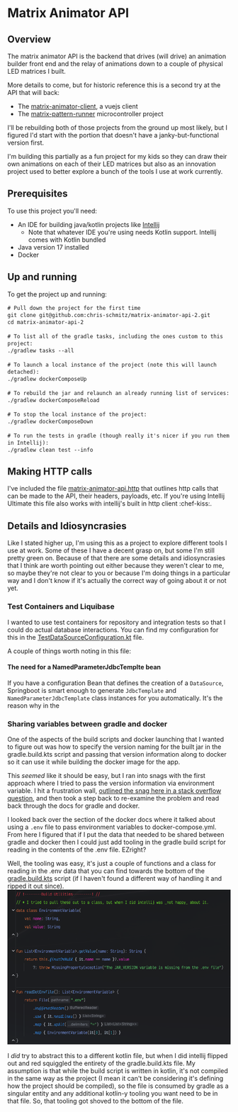 # Matrix Animator API

## Overview

The matrix animator API is the backend that drives (will drive) an animation builder front end and the relay of
animations down to a couple of physical LED matrices I built.

More details to come, but for historic reference this is a second try at the API that will back:

- The [matrix-animator-client](https://github.com/chris-schmitz/matrix-animator-client), a vuejs client
- The [matrix-pattern-runner](https://github.com/chris-schmitz/matrix-pattern-runner) microcontroller project

I'll be rebuilding both of those projects from the ground up most likely, but I figured I'd start with the portion that
doesn't have a janky-but-functional version first.

I'm building this partially as a fun project for my kids so they can draw their own animations on each of their LED
matrices but also as an innovation project used to better explore a bunch of the tools I use at work currently.

## Prerequisites

To use this project you'll need:

- An IDE for building java/kotlin projects like [Intellij](https://www.jetbrains.com/idea/download/?section=mac)
    - Note that whatever IDE you're using needs Kotlin support. Intellij comes with Kotlin bundled
- Java version 17 installed
- Docker

## Up and running

To get the project up and running:

```shell
# Pull down the project for the first time
git clone git@github.com:chris-schmitz/matrix-animator-api-2.git
cd matrix-animator-api-2

# To list all of the gradle tasks, including the ones custom to this project:
./gradlew tasks --all

# To launch a local instance of the project (note this will launch detached):
./gradlew dockerComposeUp

# To rebuild the jar and relaunch an already running list of services:
./gradlew dockerComposeReload

# To stop the local instance of the project:
./gradlew dockerComposeDown

# To run the tests in gradle (though really it's nicer if you run them in Intellij):
./gradlew clean test --info 
```

## Making HTTP calls

I've included the
file [matrix-animator-api.http](https://github.com/chris-schmitz/matrix-animator-api-2/blob/main/matrix-animator-api.http)
that outlines http calls that can be made to the API, their headers, payloads, etc. If you're using Intellij Ultimate
this file also works with intellij's built in http client :chef-kiss:.

## Details and Idiosyncrasies

Like I stated higher up, I'm using this as a project to explore different tools I use at work. Some of these I have a
decent grasp on, but some I'm still pretty green on. Because of that there are some details and idiosyncrasies that I
think are worth pointing out either because they weren't clear to me, so maybe they're not clear to you or because I'm
doing things in a particular way and I don't know if it's actually the correct way of going about it or not yet.

### Test Containers and Liquibase

I wanted to use test containers for repository and integration tests so that I could do actual database interactions.
You can find my configuration for this in
the [TestDataSourceConfiguration.kt](https://github.com/chris-schmitz/matrix-animator-api-2/blob/bc74c88ab26a736a9824704539f55d585ecf5a42/src/test/kotlin/com/lightinspiration/matrixanimatorapi/configuration/TestDataSourceConfiguration.kt)
file.

A couple of things worth noting in this file:

#### The need for a NamedParameterJdbcTemplte bean

If you have a configuration Bean that defines the creation of a `DataSource`, Springboot is smart enough to
generate  `JdbcTemplate` and `NamedParameterJdbcTemplate` class instances for you automatically. It's the reason why in
the

### Sharing variables between gradle and docker

One of the aspects of the build scripts and docker launching that I wanted to figure out was how to specify the version
naming for the built jar in the gradle.build.kts script and passing that version information along to docker so it can
use it while building the docker image for the app.

This _seemed_ like it should be easy, but I ran into snags with the
first approach where I tried to pass the version information via environment variable. I hit a frustration
wall, [outlined the snag here in a stack overflow question](https://stackoverflow.com/questions/77693066/passing-a-variable-from-a-gradle-task-to-docker-compose-yml-and-on-to-the-docker),
and then took a step back to re-examine the problem and read back through the docs for gradle and docker.

I looked back over the section of the docker docs where it talked about using a `.env` file to pass environment
variables to docker-compose.yml. From here I figured that if I put the data that needed to be shared between gradle and
docker then I could just add tooling in the gradle build script for reading in the contents of the .env file. EZright?

Well, the tooling was easy, it's just a couple of functions and a class for reading in the .env data that you can find
towards the bottom of
the [gradle.build.kts](https://github.com/chris-schmitz/matrix-animator-api-2/blob/main/build.gradle.kts) script (if I
haven't found a different way of handling it and ripped it out since).
![build utils](readme_attachments/dot-env-file-utilities.png)

I _did_ try to abstract this to a different kotlin file, but when I did intellij flipped out and red squiggled the
entirety of the gradle.build.kts file. My assumption is that while the build script is written in kotlin, it's not
compiled in the same way as the project (I mean it can't be considering it's defining how the project should be
compiled), so the file is consumed by gradle as a singular entity and any additional kotlin-y tooling you want need to
be in that file. So, that tooling got shoved to the bottom of the file.  
